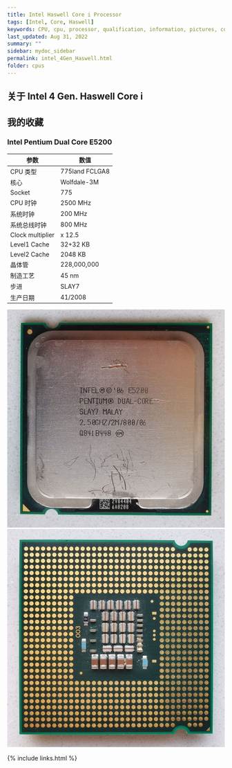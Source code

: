 ```yaml
---
title: Intel Haswell Core i Processor
tags: [Intel, Core, Haswell]
keywords: CPU, cpu, processor, qualification, information, pictures, core, frequency, chip packaging, packaging, cpu info, x86, collection, amd, cyrix, harris, ibm, idt, iit, intel, motorola, nec, sgs, sgs-thomson, siemens, ST, signetics, mhs, ti, texas instruments, ulsi, umc, weitek, zilog, 808x, 8085, 8088, 8086, 80188, 80186, 80286, 286, 80386, 386, i386, Am386, 386sx, 386dx, 486, i486, 586, 486sx, 486dx, overdrive, 487, pentium, 586, 5x86, 386dlc, 386slc, 486dx2, mmx, ppro, pentium-pro, pro, athlon, duron, z80, dirk oppelt, dirk, oppelt, engineering, sample, samples
last_updated: Aug 31, 2022
summary: ""
sidebar: mydoc_sidebar
permalink: intel_4Gen_Haswell.html
folder: cpus
---
```


## 关于 Intel 4 Gen. Haswell Core i

## 我的收藏

### Intel Pentium Dual Core E5200

| 参数 | 数值 |
| ------ | ------ |
| CPU 类型 | 775land FCLGA8 |
| 核心 | Wolfdale-3M |
| Socket | 775 |
| CPU 时钟 | 2500 MHz |
| 系统时钟 | 200 MHz |
| 系统总线时钟 | 800 MHz |
| Clock multiplier | x 12.5 |
| Level1 Cache | 32+32 KB |
| Level2 Cache | 2048 KB |
| 晶体管 | 228,000,000 |
| 制造工艺 | 45 nm |
| 步进 | SLAY7 |
| 生产日期 | 41/2008 |

![Intel Pentium Dual Core E5200 正面](/images/cpus/Intel/Intel_Pentium_Dual_Core_E5200_1.jpg)
![Intel Pentium Dual Core E5200 反面](/images/cpus/Intel/Intel_Pentium_Dual_Core_E5200_2.jpg)

{% include links.html %}
